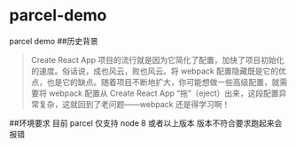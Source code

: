 # parcel-demo
parcel demo
##历史背景
>Create React App 项目的流行就是因为它简化了配置，加快了项目初始化的速度。俗话说，成也风云，败也风云。将 webpack 配置隐藏既是它的优点，也是它的缺点。随着项目不断地扩大，你可能想做一些高级配置，就需要将 webpack 配置从 Create React App “拖”（eject）出来，这段配置异常复杂，这就回到了老问题——webpack 还是得学习啊！

##环境要求
目前 parcel 仅支持 node 8 或者以上版本
版本不符合要求跑起来会报错



